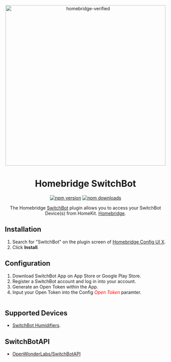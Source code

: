 <span align="center">

<a href="https://github.com/homebridge/verified/blob/master/verified-plugins.json"><img alt="homebridge-verified" src="https://raw.githubusercontent.com/OpenWonderLabs/homebridge-switchbot-openapi/main/switchbot/Homebridge_x_SwitchBot.svg?sanitize=true" width="500px"></a>

# Homebridge SwitchBot

<a href="https://www.npmjs.com/package/homebridge-switchbot-openapi"><img title="npm version" src="https://badgen.net/npm/v/homebridge-switchbot-openapi" ></a>
<a href="https://www.npmjs.com/package/homebridge-switchbot-openapi"><img title="npm downloads" src="https://badgen.net/npm/dt/homebridge-switchbot-openapi" ></a>

<p>The Homebridge <a href="https://www.switch-bot.com">SwitchBot</a> 
plugin allows you to access your SwitchBot Device(s) from HomeKit.
  <a href="https://homebridge.io">Homebridge</a>. 
</p>

</span>

## Installation

1. Search for "SwitchBot" on the plugin screen of [Homebridge Config UI X](https://github.com/oznu/homebridge-config-ui-x).
2. Click **Install**.

## Configuration

1. Download SwitchBot App on App Store or Google Play Store.
2. Register a SwitchBot account and log in into your account.
3. Generate an Open Token within the App.
4. Input your Open Token into the Config <span style="color:red">*Open Token*</span> paramter.

<p align="center">

<img src="" width="1px">

</p>

## Supported Devices

- [SwitchBot Humidifiers](https://www.switch-bot.com/products/switchbot-smart-humidifier).

## SwitchBotAPI

- [OpenWonderLabs/SwitchBotAPI](https://github.com/OpenWonderLabs/SwitchBotAPI)